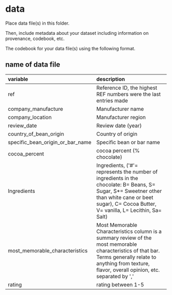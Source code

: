# data

Place data file(s) in this folder.

Then, include metadata about your dataset including information on provenance, codebook, etc.

The codebook for your data file(s) using the following format.

## name of data file

|variable         |description |
|:----------------|:-----------|
|ref        | Reference ID, the highest REF numbers were the last entries made  |
|company_manufacture        | Manufacturer name |
|company_location        | Manufacturer region |
|review_date              | Review date (year) |
|country_of_bean_origin| Country of origin|
|specific_bean_origin_or_bar_name| Specific bean or bar name|
|cocoa_percent| cocoa percent (% chocolate)|
|Ingredients|Ingredients, ('#'= represents the number of ingredients in the chocolate: B= Beans, S= Sugar, S*= Sweetner other than white cane or beet sugar), C= Cocoa Butter, V= vanilla, L= Lecithin, Sa= Salt)|
|most_memorable_characteristics| Most Memorable Characteristics column is a summary review of the most memorable characteristics of that bar. Terms generally relate to anything from texture, flavor, overall opinion, etc. separated by ','|
|rating| rating between 1-5|